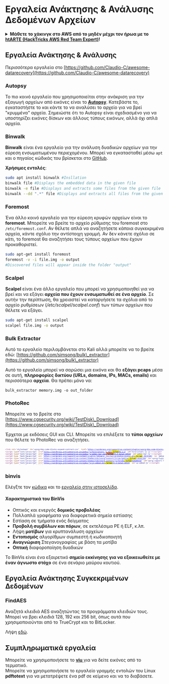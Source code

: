 # Εργαλεία Ανάκτησης & Ανάλυσης Δεδομένων Αρχείων

<details>

<summary><strong>Μάθετε το χάκινγκ στο AWS από το μηδέν μέχρι τον ήρωα με το</strong> <a href="https://training.hacktricks.xyz/courses/arte"><strong>htARTE (HackTricks AWS Red Team Expert)</strong></a><strong>!</strong></summary>

Άλλοι τρόποι υποστήριξης του HackTricks:

* Αν θέλετε να δείτε την **εταιρεία σας διαφημισμένη στο HackTricks** ή να **κατεβάσετε το HackTricks σε μορφή PDF** ελέγξτε τα [**ΣΧΕΔΙΑ ΣΥΝΔΡΟΜΗΣ**](https://github.com/sponsors/carlospolop)!
* Αποκτήστε το [**επίσημο PEASS & HackTricks swag**](https://peass.creator-spring.com)
* Ανακαλύψτε [**την Οικογένεια PEASS**](https://opensea.io/collection/the-peass-family), τη συλλογή μας από αποκλειστικά [**NFTs**](https://opensea.io/collection/the-peass-family)
* **Εγγραφείτε στη** 💬 [**ομάδα Discord**](https://discord.gg/hRep4RUj7f) ή στη [**ομάδα telegram**](https://t.me/peass) ή **ακολουθήστε** μας στο **Twitter** 🐦 [**@hacktricks\_live**](https://twitter.com/hacktricks\_live)**.**
* **Μοιραστείτε τα χάκινγκ κόλπα σας υποβάλλοντας PRs στα** [**HackTricks**](https://github.com/carlospolop/hacktricks) και [**HackTricks Cloud**](https://github.com/carlospolop/hacktricks-cloud) αποθετήρια στο GitHub.

</details>

## Εργαλεία Ανάκτησης & Ανάλυσης

Περισσότερα εργαλεία στο [https://github.com/Claudio-C/awesome-datarecovery](https://github.com/Claudio-C/awesome-datarecovery)

### Autopsy

Το πιο κοινό εργαλείο που χρησιμοποιείται στην ανάκριση για την εξαγωγή αρχείων από εικόνες είναι το [**Autopsy**](https://www.autopsy.com/download/). Κατεβάστε το, εγκαταστήστε το και κάντε το να αναλύσει το αρχείο για να βρεί "κρυμμένα" αρχεία. Σημειώστε ότι το Autopsy είναι σχεδιασμένο για να υποστηρίζει εικόνες δίσκων και άλλους τύπους εικόνων, αλλά όχι απλά αρχεία.

### Binwalk <a href="#binwalk" id="binwalk"></a>

**Binwalk** είναι ένα εργαλείο για την ανάλυση δυαδικών αρχείων για την εύρεση ενσωματωμένου περιεχομένου. Μπορεί να εγκατασταθεί μέσω `apt` και ο πηγαίος κώδικάς του βρίσκεται στο [GitHub](https://github.com/ReFirmLabs/binwalk).

**Χρήσιμες εντολές**:
```bash
sudo apt install binwalk #Insllation
binwalk file #Displays the embedded data in the given file
binwalk -e file #Displays and extracts some files from the given file
binwalk --dd ".*" file #Displays and extracts all files from the given file
```
### Foremost

Ένα άλλο κοινό εργαλείο για την εύρεση κρυφών αρχείων είναι το **foremost**. Μπορείτε να βρείτε το αρχείο ρύθμισης του foremost στο `/etc/foremost.conf`. Αν θέλετε απλά να αναζητήσετε κάποια συγκεκριμένα αρχεία, κάντε σχόλιο την αντίστοιχη γραμμή. Αν δεν κάνετε σχόλιο σε κάτι, το foremost θα αναζητήσει τους τύπους αρχείων που έχουν προκαθοριστεί.
```bash
sudo apt-get install foremost
foremost -v -i file.img -o output
#Discovered files will appear inside the folder "output"
```
### **Scalpel**

**Scalpel** είναι ένα άλλο εργαλείο που μπορεί να χρησιμοποιηθεί για να βρεί και να εξάγει **αρχεία που έχουν ενσωματωθεί σε ένα αρχείο**. Σε αυτήν την περίπτωση, θα χρειαστεί να καταργήσετε τα σχόλια από το αρχείο ρυθμίσεων (_/etc/scalpel/scalpel.conf_) των τύπων αρχείων που θέλετε να εξάγει.
```bash
sudo apt-get install scalpel
scalpel file.img -o output
```
### Bulk Extractor

Αυτό το εργαλείο περιλαμβάνεται στο Kali αλλά μπορείτε να το βρείτε εδώ: [https://github.com/simsong/bulk\_extractor](https://github.com/simsong/bulk\_extractor)

Αυτό το εργαλείο μπορεί να σαρώσει μια εικόνα και θα **εξάγει pcaps** μέσα σε αυτή, **πληροφορίες δικτύου (URLs, domains, IPs, MACs, emails)** και περισσότερα **αρχεία**. Θα πρέπει μόνο να:
```
bulk_extractor memory.img -o out_folder
```
### PhotoRec

Μπορείτε να το βρείτε στο [https://www.cgsecurity.org/wiki/TestDisk\_Download](https://www.cgsecurity.org/wiki/TestDisk\_Download)

Έρχεται με εκδόσεις GUI και CLI. Μπορείτε να επιλέξετε τα **τύποι αρχείων** που θέλετε το PhotoRec να αναζητήσει.

![](<../../../.gitbook/assets/image (524).png>)

### binvis

Ελέγξτε τον [κώδικα](https://code.google.com/archive/p/binvis/) και το [εργαλείο στην ιστοσελίδα](https://binvis.io/#/).

#### Χαρακτηριστικά του BinVis

* Οπτικός και ενεργός **δομικός προβολέας**
* Πολλαπλά γραφήματα για διαφορετικά σημεία εστίασης
* Εστίαση σε τμήματα ενός δείγματος
* **Προβολή συμβόλων και πόρων**, σε εκτελέσιμα PE ή ELF, κ.λπ.
* Λήψη **μοτίβων** για κρυπτανάλυση αρχείων
* **Εντοπισμός** αλγορίθμων συμπιεστή ή κωδικοποιητή
* **Αναγνώριση** Στεγανογραφίας με βάση τα μοτίβα
* **Οπτική** διαφοροποίηση δυαδικών

Το BinVis είναι ένα εξαιρετικό **σημείο εκκίνησης για να εξοικειωθείτε με έναν άγνωστο στόχο** σε ένα σενάριο μαύρου κουτιού.

## Εργαλεία Ανάκτησης Συγκεκριμένων Δεδομένων

### FindAES

Αναζητά κλειδιά AES αναζητώντας τα προγράμματα κλειδιών τους. Μπορεί να βρει κλειδιά 128, 192 και 256 bit, όπως αυτά που χρησιμοποιούνται από το TrueCrypt και το BitLocker.

Λήψη [εδώ](https://sourceforge.net/projects/findaes/).

## Συμπληρωματικά εργαλεία

Μπορείτε να χρησιμοποιήσετε το [**viu** ](https://github.com/atanunq/viu)για να δείτε εικόνες από το τερματικό.\
Μπορείτε να χρησιμοποιήσετε το εργαλείο γραμμής εντολών του Linux **pdftotext** για να μετατρέψετε ένα pdf σε κείμενο και να το διαβάσετε.

